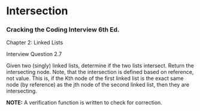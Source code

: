 # Intersection
### Cracking the Coding Interview 6th Ed.

Chapter 2: Linked Lists

Interview Question 2.7

Given two (singly) linked lists, determine if the two lists intersect. Return the intersecting node. Note, that the intersection is defined based on reference, not value. This is, if the Kth node of the first linked list is the exact same node (by reference) as the jth node of the second linked list, then they are intersecting.

**NOTE:** A verification function is written to check for correction.
